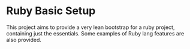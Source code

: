 # Ruby Basic Setup

This project aims to provide a very lean bootstrap for a ruby project, containing just the essentials. Some examples of Ruby lang features are also provided.
